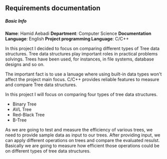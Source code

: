## Requirements documentation


##### Basic Info

**Name**: Hamid Aebadi
**Department**: Computer Science
**Documentation Language**: English
**Project programming Language**: C/C++


In this project I decided to focus on comparing different
types of Tree data structures. Tree data structures play
important roles in practical problems solvings. Trees have
been used, for instances, in file systems, database designs
and so on. 

The important fact is to use a lanuage where using built-in data types
won't affect the project main focus. C/C++ provides reliable features
to measure and compare Tree data structures.

In this project I will focus on comparing four types of 
tree data structures.
 
 * Binary Tree
 * AVL Tree
 * Red-Black Tree
 * B-Tree

As we are going to test and measure the efficiency of various trees,
we need to provide sample data as input to our trees. After providing input,
we can apply different operations on trees and compare the evaluated resulst.
Basically we are going to measure how efficient those operations could be
on different types of tree data structures.